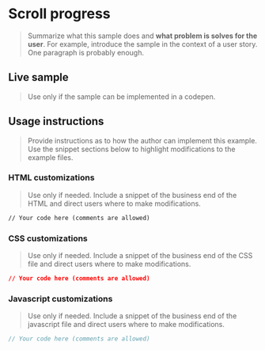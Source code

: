 # Scroll progress
>Summarize what this sample does and **what problem is solves for the user**. For example, introduce the sample in the context of a user story. One paragraph is probably enough.

## Live sample
>Use only if the sample can be implemented in a codepen.
[![<sample name>](<path to image> "<sample name>")](<link to codepen>)

## Usage instructions
>Provide instructions as to how the author can implement this example. Use the snippet sections below to highlight modifications to the example files.

### HTML customizations
> Use only if needed. Include a snippet of the business end of the HTML and direct users where to make modifications.

```html
// Your code here (comments are allowed)
```

### CSS customizations
> Use only if needed. Include a snippet of the business end of the CSS file and direct users where to make modifications.

```css
// Your code here (comments are allowed)
```

### Javascript customizations
> Use only if needed. Include a snippet of the business end of the javascript file and direct users where to make modifications.

```js
// Your code here (comments are allowed)
```